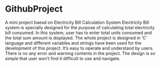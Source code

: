 # GithubProject
A mini project baesd on Electricity Bill Calculation System
Electricity Bill system is specially designed for the purpose of calculating total electricity bill consumed. In this system, user has to enter total units consumed and the total sum amount is displayed. The whole project is designed in ‘C’ language and different variables and strings have been used for the development of this project. It’s easy to operate and understand by users. There is no any error and warning contents in the project. The design is so simple that user won’t find it difficult to use and navigate.
